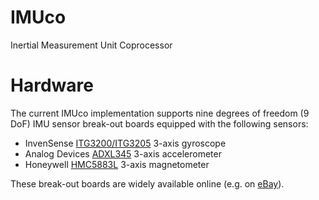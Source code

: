 IMUco
=====
Inertial Measurement Unit Coprocessor


Hardware
========
The current IMUco implementation supports nine degrees of freedom (9 DoF) IMU sensor break-out boards equipped with the following sensors:
* InvenSense [ITG3200/ITG3205](http://invensense.com/mems/gyro/itg3200.html) 3-axis gyroscope
* Analog Devices [ADXL345](http://www.analog.com/en/mems-sensors/mems-inertial-sensors/adxl345/products/product.html) 3-axis accelerometer
* Honeywell [HMC5883L](http://www51.honeywell.com/aero/common/documents/myaerospacecatalog-documents/Defense_Brochures-documents/HMC5883L_3-Axis_Digital_Compass_IC.pdf) 3-axis magnetometer

These break-out boards are widely available online (e.g. on [eBay](http://www.ebay.co.uk/itm/130988986740)).

